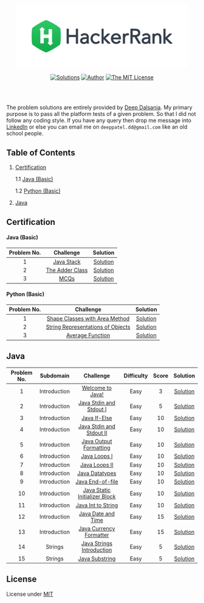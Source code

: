 <div align="center"><a href="https://www.hackerrank.com/deepdalsania" target="_blank"><img src="HackerRank%20Logo.png" width="450" height="auto"></a>

[![Solutions](https://img.shields.io/badge/solutions-21-green.svg?style=flat-square)](https://github.com/deepdalsania/HackerRank_Solutions#table-of-contents) [![Author](https://img.shields.io/badge/author-deepdalsania-brightgreen.svg?style=flat-square)](https://www.hackerrank.com/deepdalsania) [![The MIT License](https://img.shields.io/badge/license-MIT-orange.svg?style=flat-square)](/LICENSE)</div><br/><br/>

The problem solutions are entirely provided by [Deep Dalsania](https://www.hackerrank.com/deepdalsania). My primary purpose is to pass all the platform tests of a given problem. So that I did not follow any coding style. If you have any query then drop me message into [LinkedIn](https://www.linkedin.com/in/deep-dalsania-6b822198/) or else you can email me on `deeppatel.dd@gmail.com` like an old school people.
## Table of Contents
1. [Certification](#certification)

   1.1 [Java (Basic)](#java-basic)

   1.2 [Python (Basic)](#python-basic)

2. [Java](#java)
## Certification
#### Java (Basic)
|Problem No.|Challenge|Solution|
|:-:|:-:|:-:|
|1|[Java Stack](Certification/01.%20Java%20(Basic)/Problems/01.%20Problem.pdf)|[Solution](Certification/01.%20Java%20(Basic)/01.%20Java%20Stack/Solution.java)|
|2|[The Adder Class](Certification/01.%20Java%20(Basic)/Problems/01.%20Problem.pdf)|[Solution](Certification/01.%20Java%20(Basic)/02.%20The%20Adder%20Class/Solution.java)|
|3|[MCQs](Certification/01.%20Java%20(Basic)/Problems/01.%20Problem.pdf)|[Solution](Certification/01.%20Java%20(Basic)/03.%20MCQs/Solution.ipynb)|
#### Python (Basic)
|Problem No.|Challenge|Solution|
|:-:|:-:|:-:|
|1|[Shape Classes with Area Method](Certification/02.%20Python%20(Basic)/Problems/01.%20Problem.pdf)|[Solution](Certification/02.%20Python%20(Basic)/01.%20Shape%20Classes%20with%20Area%20Method/Solution.py)|
|2|[String Representations of Objects](Certification/02.%20Python%20(Basic)/Problems/01.%20Problem.pdf)|[Solution](Certification/02.%20Python%20(Basic)/02.%20String%20Representations%20of%20Objects/Solution.py)|
|3|[Average Function](Certification/02.%20Python%20(Basic)/Problems/01.%20Problem.pdf)|[Solution](Certification/02.%20Python%20(Basic)/03.%20Average%20Function/Solution.py)|
## Java
|Problem No.|Subdomain|Challenge|Difficulty|Score|Solution|
|:-:|:-:|:-:|:-:|:-:|:-:|
|1|Introduction|[Welcome to Java!](https://www.hackerrank.com/challenges/welcome-to-java)|Easy|3|[Solution](Java/01.%20Introduction/01.%20Welcome%20to%20Java!/Solution.java)|
|2|Introduction|[Java Stdin and Stdout I](https://www.hackerrank.com/challenges/java-stdin-and-stdout-1)|Easy|5|[Solution](Java/01.%20Introduction/02.%20Java%20Stdin%20and%20Stdout%20I/Solution.java)|
|3|Introduction|[Java If-Else](https://www.hackerrank.com/challenges/java-if-else)|Easy|10|[Solution](Java/01.%20Introduction/03.%20Java%20If-Else/Solution.java)|
|4|Introduction|[Java Stdin and Stdout II](https://www.hackerrank.com/challenges/java-stdin-stdout)|Easy|10|[Solution](Java/01.%20Introduction/04.%20Java%20Stdin%20and%20Stdout%20II/Solution.java)|
|5|Introduction|[Java Output Formatting](https://www.hackerrank.com/challenges/java-output-formatting)|Easy|10|[Solution](Java/01.%20Introduction/05.%20Java%20Output%20Formatting/Solution.java)|
|6|Introduction|[Java Loops I](https://www.hackerrank.com/challenges/java-loops-i)|Easy|10|[Solution](Java/01.%20Introduction/06.%20Java%20Loops%20I/Solution.java)|
|7|Introduction|[Java Loops II](https://www.hackerrank.com/challenges/java-loops)|Easy|10|[Solution](Java/01.%20Introduction/07.%20Java%20Loops%20II/Solution.java)|
|8|Introduction|[Java Datatypes](https://www.hackerrank.com/challenges/java-datatypes)|Easy|10|[Solution](Java/01.%20Introduction/08.%20Java%20Datatypes/Solution.java)|
|9|Introduction|[Java End-of-file](https://www.hackerrank.com/challenges/java-end-of-file)|Easy|10|[Solution](Java/01.%20Introduction/09.%20Java%20End-of-file/Solution.java)|
|10|Introduction|[Java Static Initializer Block](https://www.hackerrank.com/challenges/java-static-initializer-block)|Easy|10|[Solution](Java/01.%20Introduction/10.%20Java%20Static%20Initializer%20Block/Solution.java)|
|11|Introduction|[Java Int to String](https://www.hackerrank.com/challenges/java-int-to-string)|Easy|10|[Solution](Java/01.%20Introduction/11.%20Java%20Int%20to%20String/Solution.java)|
|12|Introduction|[Java Date and Time](https://www.hackerrank.com/challenges/java-date-and-time)|Easy|15|[Solution](Java/01.%20Introduction/12.%20Java%20Date%20and%20Time/Solution.java)|
|13|Introduction|[Java Currency Formatter](https://www.hackerrank.com/challenges/java-currency-formatter)|Easy|15|[Solution](Java/01.%20Introduction/13.%20Java%20Currency%20Formatter/Solution.java)|
|14|Strings|[Java Strings Introduction](https://www.hackerrank.com/challenges/java-strings-introduction)|Easy|5|[Solution](Java/02.%20Strings/01.%20Java%20Strings%20Introduction/Solution.java)|
|15|Strings|[Java Substring](https://www.hackerrank.com/challenges/java-substring)|Easy|5|[Solution](Java/02.%20Strings/02.%20Java%20Substring/Solution.java)|
## License
License under [MIT](/LICENSE)
